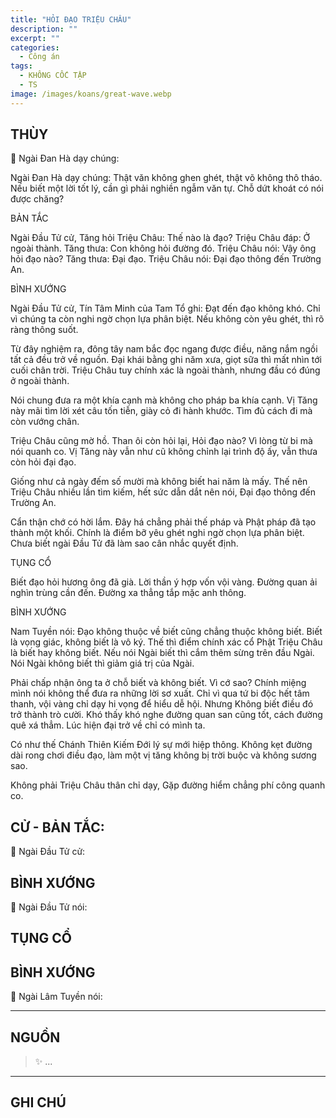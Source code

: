 ```yaml
---
title: "HỎI ĐẠO TRIỆU CHÂU"
description: ""
excerpt: ""
categories:
  - Công án
tags:
  - KHÔNG CỐC TẬP
  - TS 
image: /images/koans/great-wave.webp
---
```


## THÙY

📢 Ngài Đan Hà dạy chúng:



Ngài Đan Hà dạy chúng: Thật văn không ghen ghét, thật võ không thô tháo. Nếu biết một lời tốt lý, cần gì phải nghiền ngẫm văn tự. Chỗ dứt khoát có nói được chăng?

BẢN TẮC

Ngài Đầu Tử cử, Tăng hỏi Triệu Châu: Thế nào là đạo?
Triệu Châu đáp: Ở ngoài thành.
Tăng thưa: Con không hỏi đường đó.
Triệu Châu nói: Vậy ông hỏi đạo nào?
Tăng thưa: Đại đạo.
Triệu Châu nói: Đại đạo thông đến Trường An.

BÌNH XƯỚNG

Ngài Đầu Tử cử, Tín Tâm Minh của Tam Tổ ghi: Đạt đến đạo không khó. Chỉ vì chúng ta còn nghi ngờ chọn lựa phân biệt. Nếu không còn yêu ghét, thì rõ ràng thông suốt.

Từ đây nghiệm ra, đông tây nam bắc đọc ngang được điều, năng nắm ngồi tất cả đều trở về nguồn. Đại khái bằng ghi năm xưa, giọt sữa thì mất nhìn tới cuối chân trời. Triệu Châu tuy chính xác là ngoài thành, nhưng đầu có đúng ở ngoài thành.

Nói chung đưa ra một khía cạnh mà không cho pháp ba khía cạnh. Vị Tăng này mãi tìm lời xét câu tốn tiễn, giày cỏ đi hành khước. Tìm đủ cách đi mà còn vướng chân.

Triệu Châu cũng mờ hồ. Than ôi còn hỏi lại, Hỏi đạo nào? Vì lòng từ bi mà nói quanh co. Vị Tăng này vẫn như cũ không chỉnh lại trình độ ấy, vẫn thưa còn hỏi đại đạo.

Giống như cả ngày đếm số mười mà không biết hai năm là mấy. Thế nên Triệu Châu nhiều lần tìm kiếm, hết sức dẫn dắt nên nói, Đại đạo thông đến Trường An.

Cẩn thận chớ có hời lắm. Đây há chẳng phải thế pháp và Phật pháp đã tạo thành một khối. Chính là điểm bỡ yêu ghét nghi ngờ chọn lựa phân biệt. Chưa biết ngài Đầu Tử đã làm sao cân nhắc quyết định.

TỤNG CỔ

Biết đạo hỏi hương ông đã già.
Lời thần ý hợp vốn vội vàng.
Đường quan ải nghìn trùng cần đến.
Đường xa thẳng tắp mặc anh thông.

BÌNH XƯỚNG

Nam Tuyền nói: Đạo không thuộc về biết cũng chẳng thuộc không biết. Biết là vọng giác, không biết là vô ký. Thế thì điểm chính xác cổ Phật Triệu Châu là biết hay không biết. Nếu nói Ngài biết thì cắm thêm sừng trên đầu Ngài. Nói Ngài không biết thì giảm giá trị của Ngài.

Phải chấp nhận ông ta ở chỗ biết và không biết. Vì cớ sao? Chính miệng mình nói không thể đưa ra những lời sơ xuất. Chỉ vì qua tứ bi độc hết tâm thanh, vội vàng chỉ dạy hi vọng để hiểu dễ hội. Nhưng Không biết điều đó trở thành trò cười. Khó thấy khó nghe đường quan san cũng tốt, cách đường quê xá thẳm. Lúc hiện đại trở về chỉ có mình ta.

Có như thế Chánh Thiên Kiếm Đới lý sự mới hiệp thông. Không kẹt đường dài rong chơi điều đạo, làm một vị tăng không bị trời buộc và không sương sao.

Không phải Triệu Châu thân chỉ dạy,
Gặp đường hiểm chẳng phí công quanh co.

## CỬ - BẢN TẮC:

📢 Ngài Đầu Tử cử:

> 

## BÌNH XƯỚNG

📢 Ngài Đầu Tử nói:



## TỤNG CỔ

> 

## BÌNH XƯỚNG

📢 Ngài Lâm Tuyền nói:



<hr class="blog-rule" />

## NGUỒN

> ✨ ...

<hr class="blog-rule" />

## GHI CHÚ

[^1]: ⭐️ <a href="/masters/Shaoshan-Huanpu" target="_blank">🔗 TS </a>
